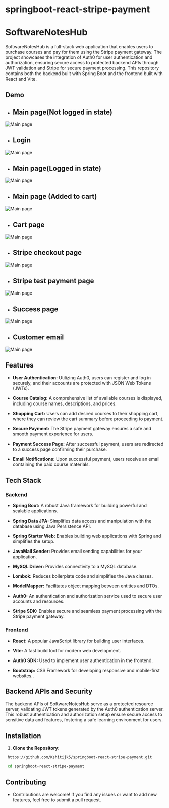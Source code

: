 # springboot-react-stripe-payment
# SoftwareNotesHub

SoftwareNotesHub is a full-stack web application that enables users to purchase courses and pay for them using the Stripe payment gateway. The project showcases the integration of Auth0 for user authentication and authorization, ensuring secure access to protected backend APIs through JWT validation and Stripe for secure payment processing. This repository contains both the backend built with Spring Boot and the frontend built with React and Vite.

## Demo
- ## Main page(Not logged in state)
![Main page](https://i.imgur.com/IYuwvoW.png)
- ## Login
![Main page](https://i.imgur.com/lihl579.png)
- ## Main page(Logged in state)
![Main page](https://i.imgur.com/StGrvkD.png)
- ## Main page (Added to cart)
![Main page](https://i.imgur.com/yvCo8SO.png)
- ## Cart page
![Main page](https://i.imgur.com/ylq34n9.png)
- ## Stripe checkout page
![Main page](https://i.imgur.com/p6mjQX8.png)
- ## Stripe test payment page
![Main page](https://i.imgur.com/nYhBIXK.png)
- ## Success page
![Main page](https://i.imgur.com/eNQzo1n.png)
- ## Customer email
![Main page](https://i.imgur.com/w1pEsuA.png)


## Features

- **User Authentication:** Utilizing Auth0, users can register and log in securely, and their accounts are protected with JSON Web Tokens (JWTs).

- **Course Catalog:** A comprehensive list of available courses is displayed, including course names, descriptions, and prices.

- **Shopping Cart:** Users can add desired courses to their shopping cart, where they can review the cart summary before proceeding to payment.

- **Secure Payment:** The Stripe payment gateway ensures a safe and smooth payment experience for users.

- **Payment Success Page:** After successful payment, users are redirected to a success page confirming their purchase.

- **Email Notifications:** Upon successful payment, users receive an email containing the paid course materials.

## Tech Stack

### Backend

- **Spring Boot:** A robust Java framework for building powerful and scalable applications.

- **Spring Data JPA:** Simplifies data access and manipulation with the database using Java Persistence API.

- **Spring Starter Web:** Enables building web applications with Spring and simplifies the setup.

- **JavaMail Sender:** Provides email sending capabilities for your application.

- **MySQL Driver:** Provides connectivity to a MySQL database.

- **Lombok:** Reduces boilerplate code and simplifies the Java classes.

- **ModelMapper:** Facilitates object mapping between entities and DTOs.

- **Auth0:** An authentication and authorization service used to secure user accounts and resources.

- **Stripe SDK:** Enables secure and seamless payment processing with the Stripe payment gateway.

### Frontend

- **React:** A popular JavaScript library for building user interfaces.

- **Vite:** A fast build tool for modern web development.

- **Auth0 SDK:** Used to implement user authentication in the frontend.

- **Bootstrap:** CSS Framework for developing responsive and mobile-first websites..
  
## Backend APIs and Security

The backend APIs of SoftwareNotesHub serve as a protected resource server, validating JWT tokens generated by the Auth0 authentication server. This robust authentication and authorization setup ensure secure access to sensitive data and features, fostering a safe learning environment for users.

## Installation

1. **Clone the Repository:**

```bash
 https://github.com/Kshitijk5/springboot-react-stripe-payment.git

 cd springboot-react-stripe-payment
```


## Contributing
 - Contributions are welcome! If you find any issues or want to add new features, feel free to submit a pull request.
